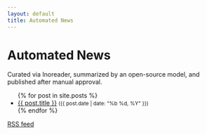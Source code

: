 ```yaml
---
layout: default
title: Automated News
---
```


# Automated News

Curated via Inoreader, summarized by an open-source model, and published after manual approval.

<ul>
{% for post in site.posts %}
  <li><a href="{{ post.url | relative_url }}">{{ post.title }}</a> <small>({{ post.date | date: "%b %d, %Y" }})</small></li>
{% endfor %}
</ul>

<p><a href="{{ "/feed.xml" | relative_url }}">RSS feed</a></p>
